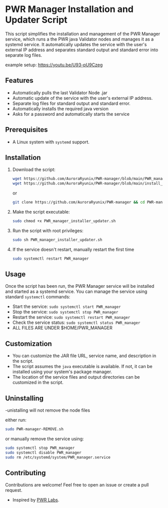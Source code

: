 # PWR Manager Installation and Updater Script

This script simplifies the installation and management of the PWR Manager service, which runs a the PWR java Validator nodes and manages it as a systemd service. It automatically updates the service with the user's external IP address and separates standard output and standard error into separate log files.

example setup:
https://youtu.be/U93-pU9Czeg

## Features

- Automatically pulls the last Validator Node .jar
- Automatic update of the service with the user's external IP address.
- Separate log files for standard output and standard error.
- Automatically installs the required java version
- Asks for a password and automatically starts the service

## Prerequisites

- A Linux system with `systemd` support.

## Installation

1. Download the script:

   ```bash
   wget https://github.com/AuroraRyunix/PWR-manager/blob/main/PWR_manager_installer_updater.sh
   wget https://github.com/AuroraRyunix/PWR-manager/blob/main/install_java.sh
   ```
   or
   ```bash
   git clone https://github.com/AuroraRyunix/PWR-manager && cd PWR-manager
   ```
   
3. Make the script executable:

   ```bash
   sudo chmod +x PWR_manager_installer_updater.sh
   ```

4. Run the script with root privileges:

   ```bash
   sudo sh PWR_manager_installer_updater.sh
   ```

5. If the service doesn't restart, manually restart the first time
   ```bash
   sudo systemctl restart PWR_manager
   ```

## Usage

Once the script has been run, the PWR Manager service will be installed and started as a systemd service. You can manage the service using standard `systemctl` commands:

- Start the service: `sudo systemctl start PWR_manager`
- Stop the service: `sudo systemctl stop PWR_manager`
- Restart the service: `sudo systemctl restart PWR_manager`
- Check the service status: `sudo systemctl status PWR_manager`
- ALL FILES ARE UNDER $HOME/PWR_MANAGER

## Customization

- You can customize the JAR file URL, service name, and description in the script.
- The script assumes the `java` executable is available. If not, it can be installed using your system's package manager.
- The location of the service files and output directories can be customized in the script.

## Uninstalling

-unistalling will not remove the node files

   either run:
   ```bash
   sudo PWR-manager-REMOVE.sh
   ```
   or manually remove the service using:
   ```bash
   sudo systemctl stop PWR_manager
   sudo systemctl disable PWR_manager
   sudo rm /etc/systemd/system/PWR_manager.service
   ```



## Contributing

Contributions are welcome! Feel free to open an issue or create a pull request.


- Inspired by [PWR Labs](https://github.com/pwrlabs).

